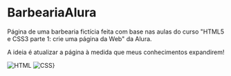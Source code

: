 # BarbeariaAlura

Página de uma barbearia fictícia feita com base nas aulas do curso "HTML5 e CSS3 parte 1: crie uma página da Web" da Alura. 

A ideia é atualizar a página à medida que meus conhecimentos expandirem!

![HTML](https://img.shields.io/badge/HTML5-E34F26?style=for-the-badge&logo=html5&logoColor=white)
![CSS}](https://img.shields.io/badge/CSS3-1572B6?style=for-the-badge&logo=css3&logoColor=white)
